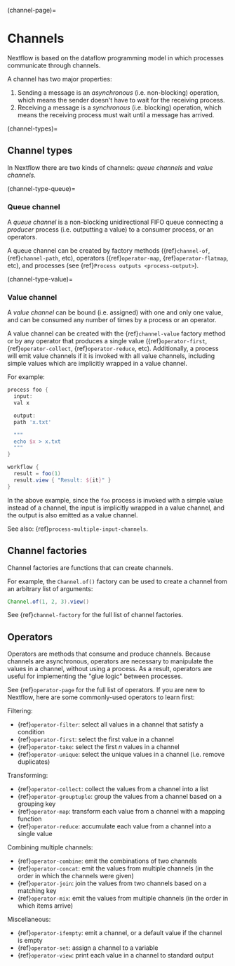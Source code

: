 (channel-page)=

# Channels

Nextflow is based on the dataflow programming model in which processes communicate through channels.

A channel has two major properties:

1. Sending a message is an *asynchronous* (i.e. non-blocking) operation, which means the sender doesn't have to wait for the receiving process.
2. Receiving a message is a *synchronous* (i.e. blocking) operation, which means the receiving process must wait until a message has arrived.

(channel-types)=

## Channel types

In Nextflow there are two kinds of channels: *queue channels* and *value channels*.

(channel-type-queue)=

### Queue channel

A *queue channel* is a non-blocking unidirectional FIFO queue connecting a *producer* process (i.e. outputting a value)
to a consumer process, or an operators.

A queue channel can be created by factory methods ({ref}`channel-of`, {ref}`channel-path`, etc), operators ({ref}`operator-map`, {ref}`operator-flatmap`, etc), and processes (see {ref}`Process outputs <process-output>`).

(channel-type-value)=

### Value channel

A *value channel* can be bound (i.e. assigned) with one and only one value, and can be consumed any number of times by
a process or an operator.

A value channel can be created with the {ref}`channel-value` factory method or by any operator that produces a single value
({ref}`operator-first`, {ref}`operator-collect`, {ref}`operator-reduce`, etc). Additionally, a process will emit value
channels if it is invoked with all value channels, including simple values which are implicitly wrapped in a value channel.

For example:

```groovy
process foo {
  input:
  val x

  output:
  path 'x.txt'

  """
  echo $x > x.txt
  """
}

workflow {
  result = foo(1)
  result.view { "Result: ${it}" }
}
```

In the above example, since the `foo` process is invoked with a simple value instead of a channel, the input is implicitly
wrapped in a value channel, and the output is also emitted as a value channel.

See also: {ref}`process-multiple-input-channels`.

## Channel factories

Channel factories are functions that can create channels.

For example, the `Channel.of()` factory can be used to create a channel from an arbitrary list of arguments:

```groovy
Channel.of(1, 2, 3).view()
```

See {ref}`channel-factory` for the full list of channel factories.

## Operators

Operators are methods that consume and produce channels. Because channels are asynchronous, operators are necessary to manipulate the values in a channel, without using a process. As a result, operators are useful for implementing the "glue logic" between processes.

See {ref}`operator-page` for the full list of operators. If you are new to Nextflow, here are some commonly-used operators to learn first:

Filtering:

- {ref}`operator-filter`: select all values in a channel that satisfy a condition
- {ref}`operator-first`: select the first value in a channel
- {ref}`operator-take`: select the first *n* values in a channel
- {ref}`operator-unique`: select the unique values in a channel (i.e. remove duplicates)

Transforming:

- {ref}`operator-collect`: collect the values from a channel into a list
- {ref}`operator-grouptuple`: group the values from a channel based on a grouping key
- {ref}`operator-map`: transform each value from a channel with a mapping function
- {ref}`operator-reduce`: accumulate each value from a channel into a single value

Combining multiple channels:

- {ref}`operator-combine`: emit the combinations of two channels
- {ref}`operator-concat`: emit the values from multiple channels (in the order in which the channels were given)
- {ref}`operator-join`: join the values from two channels based on a matching key
- {ref}`operator-mix`: emit the values from multiple channels (in the order in which items arrive)

Miscellaneous:

- {ref}`operator-ifempty`: emit a channel, or a default value if the channel is empty
- {ref}`operator-set`: assign a channel to a variable
- {ref}`operator-view`: print each value in a channel to standard output
